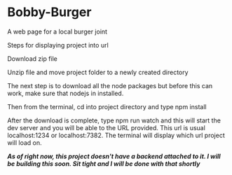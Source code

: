 # Bobby-Burger
A web page for a local burger joint

Steps for displaying project into url

Download zip file

Unzip file and move project folder to a newly created directory

The next step is to download all the node packages but before this can work, make sure that nodejs in installed.

Then from the terminal, cd into project directory and type npm install

After the download is complete, type npm run watch and this will start the dev server and you will be able to the URL provided.
This url is usual localhost:1234 or localhost:7382. The terminal will display which url project will load on.

***As of right now, this project doesn't have a backend attached to it. I will be building this soon. Sit tight and I will be done with that shortly***
